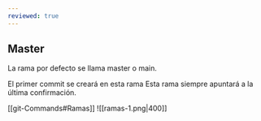 ```yaml
---
reviewed: true
---
```


## Master

La rama por defecto se llama master o main.

El primer commit se creará en esta rama
Esta rama siempre apuntará a la última confirmación.

[[git-Commands#Ramas]]
![[ramas-1.png|400]]


